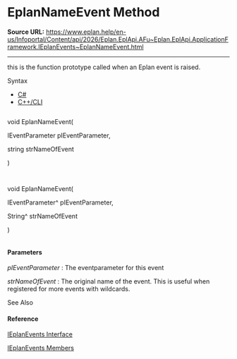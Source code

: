 # EplanNameEvent Method

**Source URL:** https://www.eplan.help/en-us/Infoportal/Content/api/2026/Eplan.EplApi.AFu~Eplan.EplApi.ApplicationFramework.IEplanEvents~EplanNameEvent.html

---

this is the function prototype called when an Eplan event is raised.

Syntax

- [C#](#i-syntax-CS)
- [C++/CLI](#i-syntax-CPP2005)

```
```
void EplanNameEvent( 
   IEventParameter pIEventParameter,
   string strNameOfEvent
)
```
```

```
```
void EplanNameEvent( 
   IEventParameter^ pIEventParameter,
   String^ strNameOfEvent
)
```
```

#### Parameters

*pIEventParameter*
:   The eventparameter for this event

*strNameOfEvent*
:   The original name of the event. This is useful when registered for more events with wildcards.



See Also

#### Reference

[IEplanEvents Interface](Eplan.EplApi.AFu~Eplan.EplApi.ApplicationFramework.IEplanEvents.html)
  
[IEplanEvents Members](Eplan.EplApi.AFu~Eplan.EplApi.ApplicationFramework.IEplanEvents_members.html)